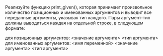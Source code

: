 Реализуйте функцию print_given(), которая принимает произвольное количество позиционных и именованных аргументов и выводит все переданные аргументы, указывая тип каждого. Пары аргумент-тип должны выводиться каждая на отдельной строке, в следующем формате:

для позиционных аргументов:
<значение аргумента> <тип аргумента>
для именованных аргументов:
<имя переменной> <значение аргумента> <тип аргумента>
